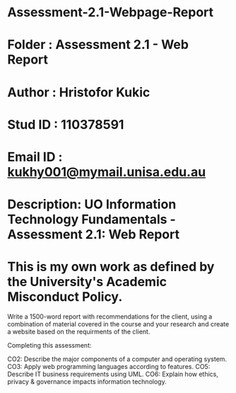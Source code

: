 # Assessment-2.1-Webpage-Report
# Folder   : Assessment 2.1 - Web Report
# Author   : Hristofor Kukic
# Stud ID  : 110378591
# Email ID : kukhy001@mymail.unisa.edu.au
# Description: UO Information Technology Fundamentals - Assessment 2.1: Web Report
# This is my own work as defined by the University's Academic Misconduct Policy.


 Write a 1500-word report with recommendations for the client, using a combination of material covered in the course and your research and create a website based on the requirments of the client.

Completing this assessment:

CO2: Describe the major components of a computer and operating system.
CO3: Apply web programming languages according to features.
CO5: Describe IT business requirements using UML.
CO6: Explain how ethics, privacy & governance impacts information technology.